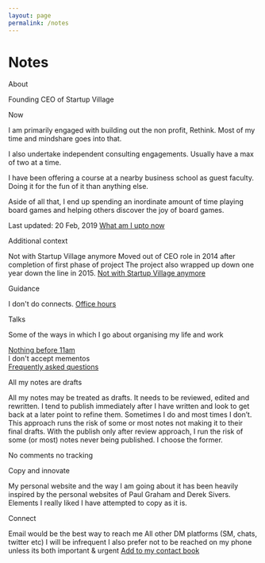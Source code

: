 ```yaml
--- 
layout: page
permalink: /notes
---
```


# Notes

About 

Founding CEO of Startup Village

Now

I am primarily engaged with building out the non profit, Rethink. Most of my time and mindshare goes into that.

I also undertake independent consulting engagements. Usually have a max of two at a time.

I have been offering a course at a nearby business school as guest faculty. Doing it for the fun of it than anything else.

Aside of all that, I end up spending an inordinate amount of time playing board games and helping others discover the joy of board games.

Last updated: 20 Feb, 2019 [What am I upto now](https://www.sijokuruvilla.in/now) <br>

Additional context

Not with Startup Village anymore
Moved out of CEO role in 2014 after completion of first phase of project
The project also wrapped up down one year down the line in 2015. 
[Not with Startup Village anymore](https://www.sijokuruvilla.in/notceo) <br>

Guidance

I don't do connects. 
[Office hours](https://www.sijokuruvilla.in/officehours) <br>

Talks


Some of the ways in which I go about organising my life and work

[Nothing before 11am](https://www.sijokuruvilla.in/11am) <br>
I don't accept mementos<br>
[Frequently asked questions](https://www.sijokuruvilla.in/faq) <br>


All my notes are drafts

All my notes may be treated as drafts. It needs to be reviewed, edited and rewritten. I tend to publish immediately after I have written and look to get back at a later point to refine them. Sometimes I do and most times I don’t. This approach runs the risk of some or most notes not making it to their final drafts. With the publish only after review approach, I run the risk of some (or most) notes never being published. I choose the former.

No comments no tracking

Copy and innovate

My personal website and the way I am going about it has been heavily inspired by the personal websites of Paul Graham and Derek Sivers. Elements I really liked I have attempted to copy as it is.

Connect 

Email would be the best way to reach me
All other DM platforms (SM, chats, twitter etc) I will be infrequent
I also prefer not to be reached on my phone unless its both important & urgent
[Add to my contact book](https://www.sijokuruvilla.in/contact) <br>
